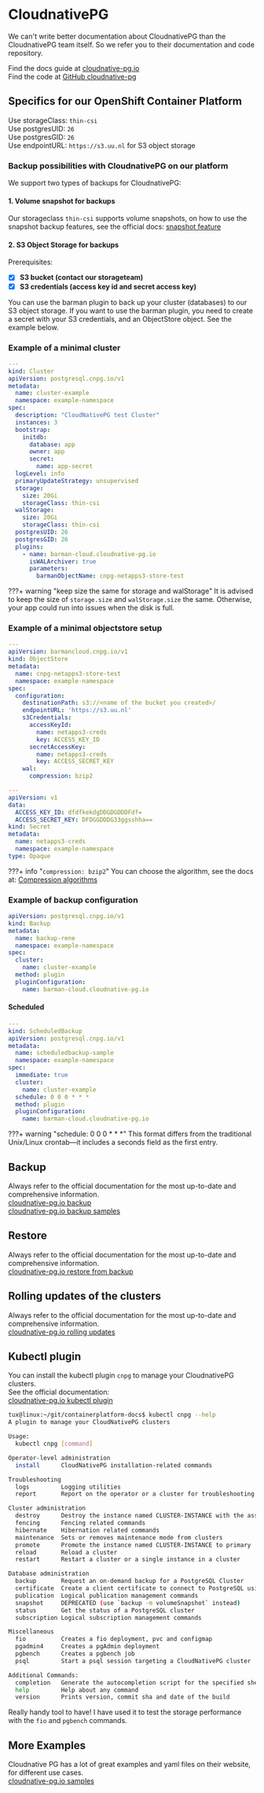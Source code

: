 # CloudnativePG

We can't write better documentation about CloudnativePG than the CloudnativePG team itself. 
So we refer you to their documentation and code repository.

Find the docs guide at <a href="https://cloudnative-pg.io/documentation/1.27/" target="_blank">cloudnative-pg.io</a>  
Find the code at <a href="https://github.com/cloudnative-pg" target="_blank">GitHub cloudnative-pg</a>

## Specifics for our OpenShift Container Platform

Use storageClass: `thin-csi`  
Use postgresUID: `26`  
Use postgresGID: `26`  
Use endpointURL: `https://s3.uu.nl` for S3 object storage  

### Backup possibilities with CloudnativePG on our platform
We support two types of backups for CloudnativePG:
#### 1. Volume snapshot for backups
Our storageclass `thin-csi` supports volume snapshots, on how to use the snapshot backup features, see the official docs: <a href="https://cloudnative-pg.io/documentation/1.27/appendixes/backup_volumesnapshot/#about-standard-volume-snapshots" target="_blank">snapshot feature</a>  
#### 2. S3 Object Storage for backups
Prerequisites:  

- [x] **S3 bucket (contact our storageteam)**  
- [x] **S3 credentials (access key id and secret access key)**  

You can use the barman plugin to back up your cluster (databases) to our S3 object storage.
If you want to use the barman plugin, you need to create a secret with your S3 credentials, and an ObjectStore object. See the example below.

### Example of a minimal cluster

```yaml
---
kind: Cluster
apiVersion: postgresql.cnpg.io/v1
metadata:
  name: cluster-example
  namespace: example-namespace
spec:
  description: "CloudNativePG test Cluster"
  instances: 3
  bootstrap:
    initdb:
      database: app
      owner: app
      secret:
        name: app-secret
  logLevel: info
  primaryUpdateStrategy: unsupervised
  storage:
    size: 20Gi
    storageClass: thin-csi
  walStorage:
    size: 20Gi
    storageClass: thin-csi
  postgresUID: 26
  postgresGID: 26
  plugins:
    - name: barman-cloud.cloudnative-pg.io
      isWALArchiver: true
      parameters:
        barmanObjectName: cnpg-netapps3-store-test
```
???+ warning "keep size the same for storage and walStorage"
    It is advised to keep the size of `storage.size` and `walStorage.size` the same.
    Otherwise, your app could run into issues when the disk is full.  

### Example of a minimal objectstore setup

```yaml
---
apiVersion: barmancloud.cnpg.io/v1
kind: ObjectStore
metadata:
  name: cnpg-netapps3-store-test
  namespace: example-namespace
spec:
  configuration:
    destinationPath: s3://<name of the bucket you created>/
    endpointURL: 'https://s3.uu.nl'
    s3Credentials:
      accessKeyId:
        name: netapps3-creds
        key: ACCESS_KEY_ID
      secretAccessKey:
        name: netapps3-creds
        key: ACCESS_SECRET_KEY
    wal:
      compression: bzip2

---
apiVersion: v1
data:
  ACCESS_KEY_ID: dfdfkekdgDDGDGDDDFdf=
  ACCESS_SECRET_KEY: DFDGGDDDG33ggsshha==
kind: Secret
metadata:
  name: netapps3-creds
  namespace: example-namespace
type: Opaque
```
???+ info "`compression: bzip2`"
    You can choose the algorithm, see the docs at: <a href="https://cloudnative-pg.io/documentation/1.27/appendixes/backup_barmanobjectstore/#compression-algorithms" target="_blank">Compression algorithms</a>

### Example of backup configuration

```yaml
apiVersion: postgresql.cnpg.io/v1
kind: Backup
metadata:
  name: backup-rene
  namespace: example-namespace
spec:
  cluster:
    name: cluster-example
  method: plugin
  pluginConfiguration:
    name: barman-cloud.cloudnative-pg.io
```

#### Scheduled
```yaml
---
kind: ScheduledBackup
apiVersion: postgresql.cnpg.io/v1
metadata:
  name: scheduledbackup-sample
  namespace: example-namespace
spec:
  immediate: true
  cluster:
    name: cluster-example
  schedule: 0 0 0 * * *
  method: plugin
  pluginConfiguration:
    name: barman-cloud.cloudnative-pg.io
```

???+ warning "schedule: 0 0 0 * * *"
    This format differs from the traditional Unix/Linux crontab—it includes a seconds field as the first entry.

## Backup
Always refer to the official documentation for the most up-to-date and comprehensive information.  
<a href="https://cloudnative-pg.io/documentation/1.27/backup/" target="_blank">cloudnative-pg.io backup</a>  
<a href="https://cloudnative-pg.io/documentation/1.27/samples/#backups" target="_blank">cloudnative-pg.io backup samples</a>

## Restore
Always refer to the official documentation for the most up-to-date and comprehensive information.  
<a href="https://cloudnative-pg.io/documentation/1.27/recovery/" target="_blank">cloudnative-pg.io restore from backup</a>


## Rolling updates of the clusters
Always refer to the official documentation for the most up-to-date and comprehensive information.  
<a href="https://cloudnative-pg.io/documentation/1.27/rolling_update/" target="_blank">cloudnative-pg.io rolling updates</a>

## Kubectl plugin
You can install the kubectl plugin `cnpg` to manage your CloudnativePG clusters.  
See the official documentation:  
<a href="https://cloudnative-pg.io/documentation/1.27/kubectl-plugin/" target="_blank">cloudnative-pg.io kubectl plugin</a>  
```bash
tux@linux:~/git/containerplatform-docs$ kubectl cnpg --help
A plugin to manage your CloudNativePG clusters

Usage:
  kubectl cnpg [command]

Operator-level administration
  install      CloudNativePG installation-related commands

Troubleshooting
  logs         Logging utilities
  report       Report on the operator or a cluster for troubleshooting

Cluster administration
  destroy      Destroy the instance named CLUSTER-INSTANCE with the associated PVC
  fencing      Fencing related commands
  hibernate    Hibernation related commands
  maintenance  Sets or removes maintenance mode from clusters
  promote      Promote the instance named CLUSTER-INSTANCE to primary
  reload       Reload a cluster
  restart      Restart a cluster or a single instance in a cluster

Database administration
  backup       Request an on-demand backup for a PostgreSQL Cluster
  certificate  Create a client certificate to connect to PostgreSQL using TLS and Certificate authentication
  publication  Logical publication management commands
  snapshot     DEPRECATED (use `backup -m volumeSnapshot` instead)
  status       Get the status of a PostgreSQL cluster
  subscription Logical subscription management commands

Miscellaneous
  fio          Creates a fio deployment, pvc and configmap
  pgadmin4     Creates a pgAdmin deployment
  pgbench      Creates a pgbench job
  psql         Start a psql session targeting a CloudNativePG cluster

Additional Commands:
  completion   Generate the autocompletion script for the specified shell
  help         Help about any command
  version      Prints version, commit sha and date of the build

```
Really handy tool to have! I have used it to test the storage performance with the `fio` and `pgbench` commands.

## More Examples 
Cloudnative PG has a lot of great examples and yaml files on their website, for different use cases.  
<a href="https://cloudnative-pg.io/documentation/1.27/samples/" target="_blank">cloudnative-pg.io samples</a>